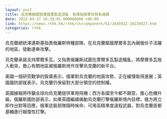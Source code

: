 ```yaml
---
layout: post
title: 烏克蘭稱鄰國遭俄軍製造混亂　智庫指俄軍攻勢有進展
date: 2022-04-27 16:18:01.000000000 +08:00
link: https://news.rthk.hk/rthk/ch/component/k2/1645922-20220427.htm
categories: rthk
---
```


烏克蘭總統澤連斯基指責俄羅斯特種部隊，在烏克蘭鄰國摩爾多瓦內親俄份子活躍的地區，發動連串攻擊。

烏克蘭承諾支持摩爾多瓦，又指責俄羅斯試圖在摩爾多瓦製造騷亂，將摩爾多瓦拖入衝突，擔心有關地區被俄羅斯用作攻擊烏克蘭的新平台。

美國一個研究戰爭的智庫表示，俄軍對烏克蘭的地面攻勢，正在緩慢取得進展；英國國防部就表示，烏克蘭仍保留對大部分領空的控制權。

英國據報將呼籲全球向烏克蘭提供軍用飛機；西方各國至今都不願意，擔心危機升級。俄羅斯國防部表示，如果英國繼續煽動烏克蘭打擊俄羅斯境內目標，俄方將立即作出對等回應，俄軍武裝部隊隨時候命，可用高精準度遠程武器，對烏克蘭首都基輔進行報復性打擊。
